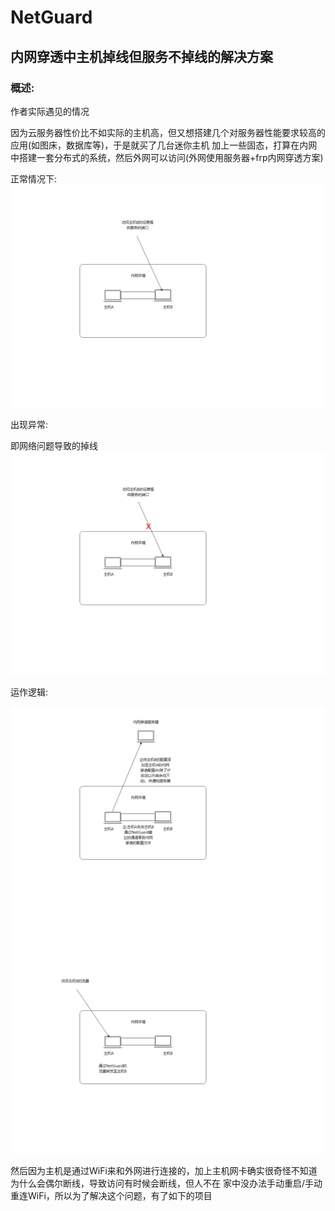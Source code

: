 # NetGuard
## 内网穿透中主机掉线但服务不掉线的解决方案

### 概述:

作者实际遇见的情况

因为云服务器性价比不如实际的主机高，但又想搭建几个对服务器性能要求较高的应用(如图床，数据库等)，于是就买了几台迷你主机
加上一些固态，打算在内网中搭建一套分布式的系统，然后外网可以访问(外网使用服务器+frp内网穿透方案)

正常情况下:
![](img/tcpServer1.jpg)

出现异常:

即网络问题导致的掉线
![](img/tcpServer2.jpg)

运作逻辑:

![](img/tcpServer3.jpg)
![](img/tcpServer4.jpg)

然后因为主机是通过WiFi来和外网进行连接的，加上主机网卡确实很奇怪不知道为什么会偶尔断线，导致访问有时候会断线，但人不在
家中没办法手动重启/手动重连WiFi，所以为了解决这个问题，有了如下的项目


